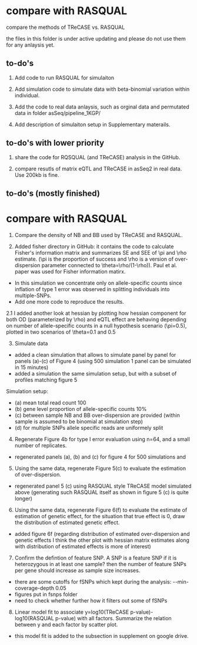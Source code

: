 # compare with RASQUAL
compare the methods of TReCASE vs. RASQUAL  

the files in this folder is under active updating and please do not use them for any anlaysis yet. 

## to-do's 

1. Add code to run RASQUAL for simulaiton 

2. Add simulation code to simulate data with beta-binomial variation within individual. 

3. Add the code to real data anlaysis, such as orginal data and permutated data in folder asSeq/pipeline_1KGP/

4. Add description of simulaiton setup in Supplementary materails. 

## to-do's with lower priority

1. share the code for RQSQUAL (and TReCASE) analysis in the GitHub.

2. compare resutls of matrix eQTL and TReCASE in asSeq2 in real data. Use 200kb is fine. 

## to-do's (mostly finished)
# compare with RASQUAL

1. Compare the density of NB and BB used by TReCASE and RASQUAL. 

2. Added fisher directory in GitHub: it contains the code to calculate Fisher's information matrix and summarizes SE and SEE of \pi and \rho estimate. (\pi is the proportion of success and \rho is a version of over-dispersion parameter connected to \theta=\rho/(1-\rho)). 
 Paul et al. paper was used for Fisher information matirx. 
- In this simulation we concentrate only on allele-specific counts since inflation of type 1 error was observed in splitting individuals into multiple-SNPs.
- Add one more code to reproduce the results. 

2.1 I added another look at hessian by plotting how hessian component for both OD (parameterized by \rho) and eQTL effect are behaving depending on number of allele-specific counts in a null hypothesis scenario (\pi=0.5), plotted in two scenarios of \theta=0.1 and 0.5

3. Simulate data
- added a clean simulation that allows to simulate panel by panel for panels (a)-(c) of Figure 4 (using 500 simulation 1 panel can be simulated in 15 minutes)
- added a simulation the same simulation setup, but with a subset of profiles matching figure 5

Simulation setup:
- (a) mean total read count 100
- (b) gene level proportion of allele-specific counts 10%
- (c) between sample NB and BB over-dispersion are provided (within sample is assumed to be binomial at simulation step)
- (d) for multiple SNPs allele specific reads are uniformely split

4. Regenerate Figure 4b for type I error evaluation using n=64, and a small number of replicates. 
- regenerated panels (a), (b) and (c) for figure 4 for 500 simulations and 

5. Using the same data, regenerate Figure 5(c) to evaluate the estimation of over-dispersion. 
- regenerated panel 5 (c) using RASQUAL style TReCASE model simulated above (generating such RASQUAL itself as shown in figure 5 (c) is quite longer) 

6. Using the same data, regenerate Figure 6(f) to evaluate the estimate of estimation of genetic effect, for the situation that true effect is 0, draw the distribution of estimated genetic effect. 
- added figure 6f
(regarding distribution of estimated over-dispersion and genetic effects I think the other plot with hessian matrix estimates along with distribution of estimated effects is more of interest)

7. Confirm the defintion of feature SNP. A SNP is a feature SNP if it is heterozygous in at least one sample? then the number of feature SNPs per gene should increase as sample size increases. 
- there are some cutoffs for fSNPs which kept during the analysis: --min-coverage-depth 0.05
- figures put in fsnps folder
- need to check whether further how it filters out some of fSNPs

8. Linear model fit to associate y=log10(TReCASE p-value)-log10(RASQUAL p-value) with all factors. Summarize the relation between y and each factor by scatter plot.
- this model fit is added to the subsection in supplement on google drive.



